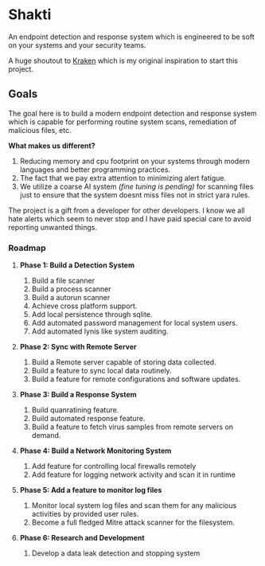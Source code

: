 # Shakti

An endpoint detection and response system which is engineered to be soft on your systems and your security teams.

A huge shoutout to [Kraken](https://github.com/botherder/kraken) which is my original inspiration to start this project.

## Goals

The goal here is to build a modern endpoint detection and response system which is capable for performing routine system scans, remediation of malicious files, etc.

**What makes us different?**

1. Reducing memory and cpu footprint on your systems through modern languages and better programming practices.
2. The fact that we pay extra attention to minimizing alert fatigue.
3. We utilize a coarse AI system *(fine tuning is pending)* for scanning files just to ensure that the system doesnt miss files not in strict yara rules.

The project is a gift from a developer for other developers. I know we all hate alerts which seem to never stop and I have paid special care to avoid reporting unwanted things.

### Roadmap

1. **Phase 1: Build a Detection System**
    1. Build a file scanner
    2. Build a process scanner
    3. Build a autorun scanner
    4. Achieve cross platform support.
    5. Add local persistence through sqlite.
    6. Add automated password management for local system users.
    7. Add automated lynis like system auditing.

2. **Phase 2: Sync with Remote Server**
    1. Build a Remote server capable of storing data collected.
    2. Build a feature to sync local data routinely.
    2. Build a feature for remote configurations and software updates.

3. **Phase 3: Build a Response System**
    1. Build quanratining feature.
    2. Build automated response feature.
    3. Build a feature to fetch virus samples from remote servers on demand.

4. **Phase 4: Build a Network Monitoring System**
    1. Add feature for controlling local firewalls remotely
    2. Add feature for logging network activity and scan it in runtime

5. **Phase 5: Add a feature to monitor log files**
    1. Monitor local system log files and scan them for any malicious activities by provided user rules.
    2. Become a full fledged Mitre attack scanner for the filesystem.

6. **Phase 6: Research and Development**
    1. Develop a data leak detection and stopping system